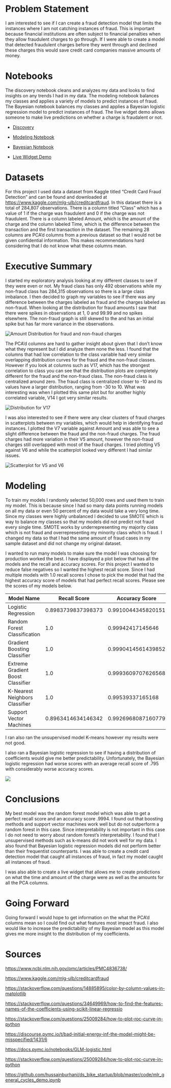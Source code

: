 # Problem Statement

I am interested to see if I can create a fraud detection model that limits the instances where I am not catching instances of fraud. This is important because financial institutions are often subject to financial penalties when they allow fraudulent charges to go through. If I were able to create a model that detected fraudulent charges before they went through and declined these charges this would save credit card companies massive amounts of money.

# Notebooks

The discovery notebook cleans and analyzes my data and looks to find insights on any trends I had in my data. The modeling notebook balances my classes and applies a variety of models to predict instances of fraud. The Bayesian notebook balances my classes and applies a Bayesian logistic regression model to predict instances of fraud. The live widget demo allows someone to make live predictions on whether a charge is fraudalent or not.

- [Discovery](./discovery.ipynb)

- [Modeling Notebook](./modelling_notebook.ipynb)

- [Bayesian Notebook](./pymc_model.ipynb)

- [Live Widget Demo](./credit_risk_widget.ipynb)

# Datasets

For this project I used data a dataset from Kaggle titled “Credit Card Fraud Detection” and can be found and downloaded at https://www.kaggle.com/mlg-ulb/creditcardfraud. In this dataset there is a total of 284,807 observations. There is a column titled “Class” which has a value of 1 if the charge was fraudulent and 0 if the charge was not fraudulent. There is a column labeled Amount, which is the amount of the charge and the column labeled Time, which is the difference between the transaction and the first transaction in the dataset. The remaining 28 columns are PCA’d columns from a previous dataset so that I would not be given confidential information. This makes recommendations hard considering that I do not know what these columns mean.  


# Executive Summary

I started my exploratory analysis looking at my different classes to see if they were even or not. My fraud class has only 492 observations while my non-fraud class has 284,315 observations so there is a large class imbalance. I then decided to graph my variables to see if there was any difference between the charges labeled as fraud and the charges labeled as non-fraud. When looking at the distribution for fraud amounts I saw that there were spikes in observations at 1, 0 and 99.99 and no spikes elsewhere. The non-fraud graph is still skewed to the and has an initial spike but has far more variance in the observations.

![Amount Distribution for fraud and non-fraud charges](plots/amount.png)

The PCA’d columns are hard to gather insight about given that I don’t know what they represent but I did analyze them none the less. I found that the columns that had low correlation to the class variable had very similar overlapping distribution curves for the fraud and the non-fraud classes. However if you look at columns such as V17, which has the strongest correlation to class you can see that the distribution plots are completely different for the fraud and the non-fraud class. The non-fraud class is centralized around zero. The fraud class is centralized closer to -10 and its values have a larger distribution, ranging from -30 to 10. What was interesting was when I plotted this same plot but for another highly correlated variable, V14 I got very similar results.

![Distribution for V17](plots/V17.png)

I was also interested to see if there were any clear clusters of fraud charges in scatterplots between my variables, which would help in identifying fraud instances. I plotted the V7 variable against Amount and was able to see a slight difference between the fraud and the non-fraud charges. The fraud charges had more variation in their V5 amount, however the non-fraud charges still overlapped with most of the fraud charges. I tried plotting V5 against V6 and while the scatterplot looked very different I had similar issues. 

![Scatterplot for V5 and V6](plots/V5_V6.png)

# Modeling

To train my models I randomly selected 50,000 rows and used them to train my model. This is because since I had so many data points running models on all my data or even 50 percent of my data would take a very long time. Since my classes were highly unbalanced I decided to use SMOTE which is way to balance my classes so that my models did not predict not fraud every single time. SMOTE works by underrepresenting my majority class which is not fraud and overrepresenting my minority class which is fraud. I changed my data so that I had the same amount of fraud cases in my sample dataset and did not change my original dataset.

I wanted to run many models to make sure the model I was choosing for production worked the best. I have displayed a plot below that has all the models and the recall and accuracy scores. For this project I wanted to reduce false negatives so I wanted the highest recall score. Since I had multiple models with 1.0 recall scores I chose to pick the model that had the highest accuracy score of models that had perfect recall scores. Please see the scores of my models below.

|Model Name|Recall Score|Accuracy Score|F1 Score|
|---|---|---|---|
|Logistic Regression|0.8983739837398373|0.9910044345820151|0.2565293093441671|
|Random Forest Classification|1.0|0.99942417145646|0.8571428571428571|
|Gradient Boosting Classifier|1.0|0.9990414561439852|0.7828162291169452|
|Extreme Gradient Boost Classifier|1.0|0.9993609707626568|0.8439108061749571|
|K-Nearest Neighbors Classifier|1.0|0.99539337165168|0.42857142857142855|
|Support Vector Machines|0.8963414634146342|0.9926968087160779|0.29777177582714387|

I ran also ran the unsupervised model K-means however my results were not good.

I also ran a Bayesian logistic regression to see if having a distribution of coefficients would give me better predictability. Unfortunately, the Bayesian logistic regression had worse scores with an average recall score of .795 with considerably worse accuracy scores.

![](plots/pymc_dist.png)

# Conclusions

My best model was the random forest model which was able to get a perfect recall score and an accuracy score .9994. I found out that boosting methods and support vector machines work well but do not outperform a random forest in this case. Since interpretability is not important in this case I do not need to worry about random forest’s interpretability. I found that I unsupervised methods such as k-means did not work well for my data. I also found that Bayesian logistic regression models did not perform better than their frequentist counterparts. I was able to create a credit card detection model that caught all instances of fraud, in fact my model caught all instances of fraud.

I was also able to create a live widget that allows me to create prodictions on what the time and amount of the charge were as well as the amounts for all the PCA columns. 

# Going Forward  
Going forward I would hope to get information on the what the PCA’d columns mean so I could find out what features most impact fraud. I also would like to increase the predictability of my Bayesian model as this model gives me more insight to the distribution of my coefficients.

# Sources

https://www.ncbi.nlm.nih.gov/pmc/articles/PMC4836738/

https://www.kaggle.com/mlg-ulb/creditcardfraud

https://stackoverflow.com/questions/14885895/color-by-column-values-in-matplotlib

https://stackoverflow.com/questions/34649969/how-to-find-the-features-names-of-the-coefficients-using-scikit-linear-regressio

https://stackoverflow.com/questions/25009284/how-to-plot-roc-curve-in-python

https://discourse.pymc.io/t/bad-initial-energy-inf-the-model-might-be-misspecified/1431/6

https://docs.pymc.io/notebooks/GLM-logistic.html

https://stackoverflow.com/questions/25009284/how-to-plot-roc-curve-in-python

https://github.com/hussainburhani/ds_bike_startup/blob/master/code/mlr_general_cycles_demo.ipynb
